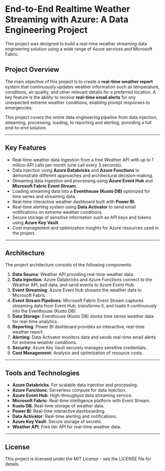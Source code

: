 # End-to-End Realtime Weather Streaming with Azure: A Data Engineering Project

This project was designed to build a real-time weather streaming data engineering solution using a wide range of Azure services and Microsoft Fabric.

## Project Overview

The main objective of this project is to create a **real-time weather report** system that continuously updates weather information such as temperature, conditions, air quality, and other relevant details for a preferred location. A key feature is the ability to receive **real-time email alerts** for any unexpected extreme weather conditions, enabling prompt responses to emergencies.

This project covers the entire data engineering pipeline from data injection, streaming, processing, loading, to reporting and alerting, providing a full end-to-end solution.

---

## Key Features

- Real-time weather data ingestion from a free Weather API with up to 1 million API calls per month (one call every 3 seconds).
- Data injection using **Azure Databricks** and **Azure Functions** to demonstrate different approaches and architectural decision-making.
- Streaming data ingestion and processing using **Azure Event Hub** and **Microsoft Fabric Event Stream**.
- Loading streaming data into a **Eventhouse (Kusto DB)** optimized for time series and streaming data.
- Real-time interactive weather dashboard built with **Power BI**.
- Real-time alerting system using **Data Activator** to send email notifications on extreme weather conditions.
- Secure storage of sensitive information such as API keys and tokens using **Azure Key Vault**.
- Cost management and optimization insights for Azure resources used in the project.

---

## Architecture

The project architecture consists of the following components:

1. **Data Source**: Weather API providing real-time weather data.
2. **Data Injection**: Azure Databricks and Azure Functions connect to the Weather API, pull data, and send events to Azure Event Hub.
3. **Event Streaming**: Azure Event Hub streams the weather data to Microsoft Fabric.
4. **Event Stream Pipelines**: Microsoft Fabric Event Stream captures streaming data from Event Hub, transforms it, and loads it continuously into the Eventhouse (Kusto DB).
5. **Data Storage**: Eventhouse (Kusto DB) stores time series weather data for real-time analytics.
6. **Reporting**: Power BI dashboard provides an interactive, real-time weather report.
7. **Alerting**: Data Activator monitors data and sends real-time email alerts for extreme weather conditions.
8. **Security**: Azure Key Vault securely manages sensitive credentials.
9. **Cost Management**: Analysis and optimization of resource costs.

---

## Tools and Technologies

- **Azure Databricks**: For scalable data injection and processing.
- **Azure Functions**: Serverless compute for data injection.
- **Azure Event Hub**: High-throughput data streaming service.
- **Microsoft Fabric**: Real-time intelligence platform with Event Stream.
- **Kusto DB**: Real-time storage of weather data.
- **Power BI**: Real-time interactive dashboarding.
- **Data Activator**: Real-time alerting and notifications.
- **Azure Key Vault**: Secure storage of secrets.
- **Weather API**: Free tier API for real-time weather data.




---

## License

This project is licensed under the MIT License - see the LICENSE file for details.